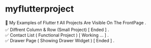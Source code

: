# myflutterproject

💙 My Examples of Flutter 
❗ All Projects Are Visible On The FrontPage .                              
✅ Diffrent Column & Row (Small Project) [ Ended ] .                                   
✅ Contact List ( Functional Project ) [ Working ... ] .                           
✅ Drawer Page ( Showing Drawer Widget ) [ Ended ] .                           

